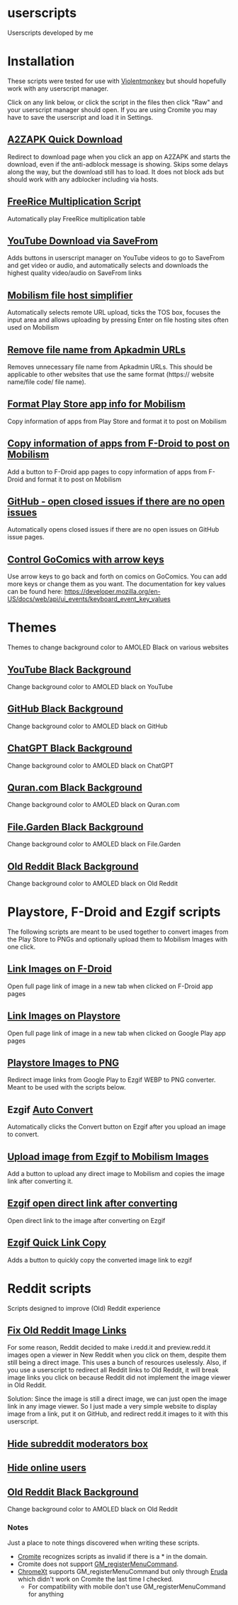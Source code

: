 #  userscripts
Userscripts developed by me

# Installation
These scripts were tested for use with [Violentmonkey](https://violentmonkey.github.io/) but should hopefully work with any userscript manager.

Click on any link below, or click the script in the files then click "Raw" and your userscript manager should open. If you are using Cromite you may have to save the userscript and load it in Settings.

##  [A2ZAPK Quick Download](https://github.com/AbdurazaaqMohammed/userscripts/raw/main/A2ZAPK-quick-download.user.js)
Redirect to download page when you click an app on A2ZAPK and starts the download, even if the anti-adblock message is showing.
Skips some delays along the way, but the download still has to load.
It does not block ads but should work with any adblocker including via hosts.

##  [FreeRice Multiplication Script](https://github.com/AbdurazaaqMohammed/userscripts/raw/main/freerice-auto-script.user.js)
Automatically play FreeRice multiplication table

##  [YouTube Download via SaveFrom](https://github.com/AbdurazaaqMohammed/userscripts/raw/main/yt-download-via-savefrom.user.js)
Adds buttons in userscript manager on YouTube videos to go to SaveFrom and get video or audio, and automatically selects and downloads the highest quality video/audio on SaveFrom links

## [Mobilism file host simplifier](https://github.com/AbdurazaaqMohammed/userscripts/raw/main/filehosts-remote-tos-click.user.js)
Automatically selects remote URL upload, ticks the TOS box, focuses the input area and allows uploading by pressing Enter on file hosting sites often used on Mobilism

##  [Remove file name from Apkadmin URLs](https://github.com/AbdurazaaqMohammed/userscripts/raw/main/remove-apkadmin-file-name.user.js)
 Removes unnecessary file name from Apkadmin URLs. This should be applicable to other websites that use the same format (https:// website name/file code/ file name).

## [Format Play Store app info for Mobilism](https://github.com/AbdurazaaqMohammed/userscripts/raw/main/format-playstore-info-for-mobilism.user.js)
Copy information of apps from Play Store and format it to post on Mobilism

## [Copy information of apps from F-Droid to post on Mobilism](https://github.com/AbdurazaaqMohammed/userscripts/raw/main/format-fdroid-app-info-for-mobilism.user.js)
Add a button to F-Droid app pages to copy information of apps from F-Droid and format it to post on Mobilism

## [GitHub - open closed issues if there are no open issues](https://github.com/AbdurazaaqMohammed/userscripts/raw/main/github-issues-fix.user.js)
Automatically opens closed issues if there are no open issues on GitHub issue pages.

## [Control GoComics with arrow keys](https://github.com/AbdurazaaqMohammed/userscripts/raw/main/gocomics-key-controls.user.js)
Use arrow keys to go back and forth on comics on GoComics. You can add more keys or change them as you want. The documentation for key values can be found here: https://developer.mozilla.org/en-US/docs/web/api/ui_events/keyboard_event_key_values

# Themes
Themes to change background color to AMOLED Black on various websites

## [YouTube Black Background](https://github.com/AbdurazaaqMohammed/userscripts/raw/main/theme/youtube-black-background.user.js)
Change background color to AMOLED black on YouTube

## [GitHub Black Background](https://github.com/AbdurazaaqMohammed/userscripts/raw/main/theme/github-black-background.user.js)
Change background color to AMOLED black on GitHub

## [ChatGPT Black Background](https://github.com/AbdurazaaqMohammed/userscripts/raw/main/theme/chatgpt-black-background.user.js)
Change background color to AMOLED black on ChatGPT

## [Quran.com Black Background](https://github.com/AbdurazaaqMohammed/userscripts/raw/main/theme/quran-dot-com-black-background.user.js)
Change background color to AMOLED black on Quran.com

## [File.Garden Black Background](https://github.com/AbdurazaaqMohammed/userscripts/raw/main/theme/filegarden-black-background.user.js)
Change background color to AMOLED black on File.Garden

## [Old Reddit Black Background](https://github.com/AbdurazaaqMohammed/userscripts/raw/main/reddit/old-reddit-black-backgroud.user.js)
Change background color to AMOLED black on Old Reddit

# Playstore, F-Droid and Ezgif scripts
The following scripts are meant to be used together to convert images from the Play Store to PNGs and optionally upload them to Mobilism Images with one click.

##  [Link Images on F-Droid](https://github.com/AbdurazaaqMohammed/userscripts/raw/main/fdroid-open-img-on-click.user.js)
Open full page link of image in a new tab when clicked on F-Droid app pages

##  [Link Images on Playstore](https://github.com/AbdurazaaqMohammed/userscripts/raw/main/link-playstore-images.user.js)
Open full page link of image in a new tab when clicked on Google Play app pages

##  [Playstore Images to PNG](https://github.com/AbdurazaaqMohammed/userscripts/raw/main/playstore-images-to-png.user.js)
Redirect image links from Google Play to Ezgif WEBP to PNG converter. Meant to be used with the scripts below.

##  Ezgif [Auto Convert](https://github.com/AbdurazaaqMohammed/userscripts/raw/main/ezgif-auto-convert.user.js)
Automatically clicks the Convert button on Ezgif after you upload an image to convert.

##  [Upload image from Ezgif to Mobilism Images](https://github.com/AbdurazaaqMohammed/userscripts/raw/main/upload-img-to-mobilism.user.js)
Add a button to upload any direct image to Mobilism and copies the image link after converting it.

## [Ezgif open direct link after converting](https://github.com/AbdurazaaqMohammed/userscripts/raw/main/ezgif-open-direct-image-after-convert.user.js)
Open direct link to the image after converting on Ezgif

##  [Ezgif Quick Link Copy](https://github.com/AbdurazaaqMohammed/userscripts/raw/main/ezgif-quick-link-copy.user.js)
Adds a button to quickly copy the converted image link to ezgif

# Reddit scripts
Scripts designed to improve (Old) Reddit experience

## [Fix Old Reddit Image Links](https://github.com/AbdurazaaqMohammed/userscripts/raw/main/reddit/fix-old-reddit-images.user.js)
For some reason, Reddit decided to make i.redd.it and preview.redd.it images open a viewer in New Reddit when you click on them, despite them still being a direct image.
This uses a bunch of resources uselessly. Also, if you use a userscript to redirect all Reddit links to Old Reddit, it will break image links you click on because Reddit did not implement the image viewer in Old Reddit.

Solution: Since the image is still a direct image, we can just open the image link in any image viewer. So I just made a very simple website to display image from a link, put it on GitHub, and redirect redd.it images to it with this userscript.

## [Hide subreddit moderators box](https://github.com/AbdurazaaqMohammed/userscripts/raw/main/reddit/old-reddit-no-mods.user.js)

## [Hide online users](https://github.com/AbdurazaaqMohammed/userscripts/raw/main/reddit/old-reddit-no-online-users.user.js)

## [Old Reddit Black Background](https://github.com/AbdurazaaqMohammed/userscripts/raw/main/reddit/old-reddit-black-backgroud.user.js)
Change background color to AMOLED black on Old Reddit

### Notes
Just a place to note things discovered when writing these scripts.
* [Cromite](https://github.com/uazo/cromite) recognizes scripts as invalid if there is a * in the domain.
* Cromite does not support [GM_registerMenuCommand](https://www.tampermonkey.net/documentation.php?locale=en#api:GM_registerMenuCommand).
* [ChromeXt](https://github.com/JingMatrix/ChromeXt) supports GM_registerMenuCommand but only through [Eruda](https://github.com/liriliri/eruda) which didn't work on Cromite the last time I checked.
  * For compatibility with mobile don't use GM_registerMenuCommand for anything

